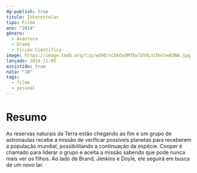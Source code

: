 ```yaml
---
dg-publish: true
titulo: Interestelar
tipo: Filme
ano: "2014"
gênero:
  - Aventura
  - Drama
  - Ficção Científica
image: https://image.tmdb.org/t/p/w500/nCbkOyOMTEwlEV0LtCOvCnwEONA.jpg
lançado: 2014-11-05
assistido: true
nota: "10"
tags:
  - filme
  - pessoal
---
```

# Resumo
As reservas naturais da Terra estão chegando ao fim e um grupo de astronautas recebe a missão de verificar possíveis planetas para receberem a população mundial, possibilitando a continuação da espécie. Cooper é chamado para liderar o grupo e aceita a missão sabendo que pode nunca mais ver os filhos. Ao lado de Brand, Jenkins e Doyle, ele seguirá em busca de um novo lar.
